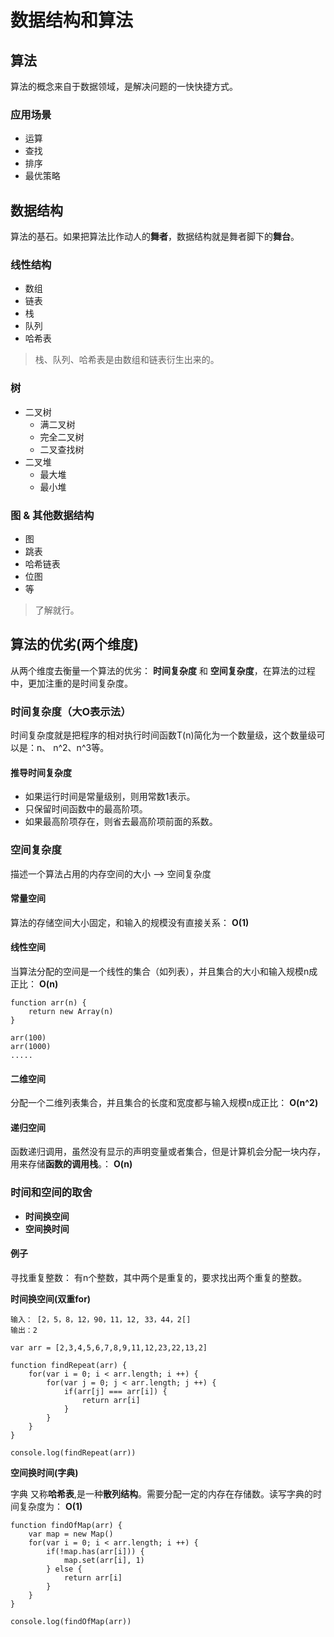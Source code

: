 # 数据结构和算法

## 算法
算法的概念来自于数据领域，是解决问题的一快快捷方式。

### 应用场景
* 运算
* 查找
* 排序
* 最优策略

## 数据结构
算法的基石。如果把算法比作动人的**舞者**，数据结构就是舞者脚下的**舞台**。

### 线性结构
* 数组
* 链表
* 栈
* 队列
* 哈希表
> 栈、队列、哈希表是由数组和链表衍生出来的。

### 树
* 二叉树
    * 满二叉树
    * 完全二叉树
    * 二叉查找树
* 二叉堆
    * 最大堆
    * 最小堆

### 图 & 其他数据结构
* 图
* 跳表
* 哈希链表
* 位图
* 等
> 了解就行。


## 算法的优劣(两个维度)
从两个维度去衡量一个算法的优劣： **时间复杂度** 和 **空间复杂度**，在算法的过程中，更加注重的是时间复杂度。

### 时间复杂度（大O表示法）
时间复杂度就是把程序的相对执行时间函数T(n)简化为一个数量级，这个数量级可以是：n、 n^2、n^3等。

#### 推导时间复杂度
* 如果运行时间是常量级别，则用常数1表示。
* 只保留时间函数中的最高阶项。
* 如果最高阶项存在，则省去最高阶项前面的系数。

### 空间复杂度
描述一个算法占用的内存空间的大小  -->  空间复杂度

#### 常量空间

算法的存储空间大小固定，和输入的规模没有直接关系： **O(1)**

#### 线性空间

当算法分配的空间是一个线性的集合（如列表），并且集合的大小和输入规模n成正比： **O(n)**
```
function arr(n) {
    return new Array(n)
}

arr(100)
arr(1000)
.....
```

#### 二维空间

分配一个二维列表集合，并且集合的长度和宽度都与输入规模n成正比： **O(n^2)**

#### 递归空间

函数递归调用，虽然没有显示的声明变量或者集合，但是计算机会分配一块内存，用来存储**函数的调用栈**。：  **O(n)**


### 时间和空间的取舍
* **时间换空间**
* **空间换时间**

#### 例子

寻找重复整数： 有n个整数，其中两个是重复的，要求找出两个重复的整数。

**时间换空间(双重for)**
```
输入： [2，5，8，12，90，11，12, 33，44，2[]
输出：2

var arr = [2,3,4,5,6,7,8,9,11,12,23,22,13,2]

function findRepeat(arr) {
    for(var i = 0; i < arr.length; i ++) {
        for(var j = 0; j < arr.length; j ++) {
            if(arr[j] === arr[i]) {
                return arr[i]
            }
        }
    }
}

console.log(findRepeat(arr))
```

**空间换时间(字典)**

字典 又称**哈希表**,是一种**散列结构**。需要分配一定的内存在存储数。读写字典的时间复杂度为： **O(1)**
```
function findOfMap(arr) {
    var map = new Map()
    for(var i = 0; i < arr.length; i ++) {
        if(!map.has(arr[i])) {
            map.set(arr[i], 1)
        } else {
            return arr[i]
        }
    } 
}

console.log(findOfMap(arr))
```
